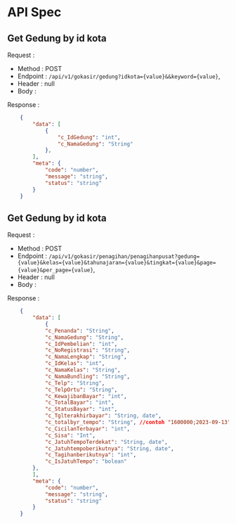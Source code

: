 # API Spec

## Get Gedung by id kota

Request :

- Method : POST
- Endpoint : `/api/v1/gokasir/gedung?idkota={value}&&keyword={value}`,
- Header : null
- Body :

Response :

```json
    {
        "data": [
            {
                "c_IdGedung": "int",
                "c_NamaGedung": "String"
            },
        ],
        "meta": {
            "code": "number",
            "message": "string",
            "status": "string"
        }
    }
```
## Get Gedung by id kota

Request :

- Method : POST
- Endpoint : `/api/v1/gokasir/penagihan/penagihanpusat?gedung={value}&kelas={value}&tahunajaran={value}&tingkat={value}&page={value}&per_page={value}`,
- Header : null
- Body :

Response :

```json
    {
        "data": [
            {
            "c_Penanda": "String",
            "c_NamaGedung": "String",
            "c_IdPembelian": "int",
            "c_NoRegistrasi": "String",
            "c_NamaLengkap": "String",
            "c_IdKelas": "int",
            "c_NamaKelas": "String",
            "c_NamaBundling": "String",
            "c_Telp": "String",
            "c_TelpOrtu": "String",
            "c_KewajibanBayar": "int",
            "c_TotalBayar": "int",
            "c_StatusBayar": "int",
            "c_Tglterakhirbayar": "String, date",
            "c_totalbyr_tempo": "String", //contoh "1600000;2023-09-13",
            "c_CicilanTerbayar": "int",
            "c_Sisa": "Int",
            "c_JatuhTempoTerdekat": "String, date",
            "c_Jatuhtempoberikutnya": "String, date",
            "c_Tagihanberikutnya": "int",
            "c_IsJatuhTempo": "bolean"
        },
        ],
        "meta": {
            "code": "number",
            "message": "string",
            "status": "string"
        }
    }
```

